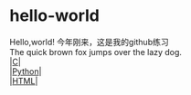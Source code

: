 # hello-world
Hello,world!
今年刚来，这是我的github练习  
The quick brown fox jumps over the lazy dog.  
|[C](Hello_World.c)|  
|[Python](Hello_World.py)|  
|[HTML](Hello_World.html)|  
